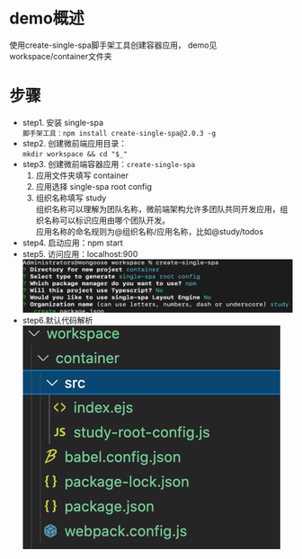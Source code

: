 # demo概述
使用create-single-spa脚手架工具创建容器应用， demo见workspace/container文件夹
# 步骤
- step1. 安装 single-spa   
    `脚手架工具：npm install create-single-spa@2.0.3 -g`
- step2. 创建微前端应用目录：  
    `mkdir workspace && cd "$_"`
- step3. 创建微前端容器应用：`create-single-spa`
    1. 应用文件夹填写 container
    2. 应用选择 single-spa root config
    3. 组织名称填写 study  
    组织名称可以理解为团队名称，微前端架构允许多团队共同开发应用，组织名称可以标识应用由哪个团队开发。  
    应用名称的命名规则为@组织名称/应用名称，比如@study/todos
- step4. 启动应用：npm start
- step5. 访问应用：localhost:900
![](./create.png)
- step6.默认代码解析
![](./container_default_demo.png)
